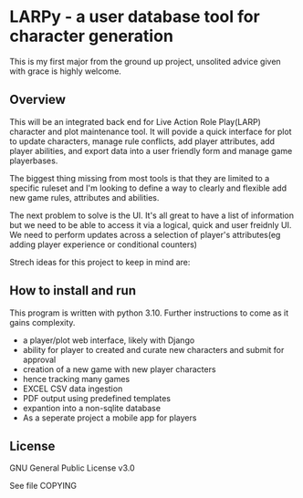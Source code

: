 <h1>LARPy - a user database tool for character generation</h1>
<p>This is my first major from the ground up project, unsolited advice given with grace is highly welcome. </p>
<h2>Overview</h2>
<p>This will be an integrated back end for Live Action Role Play(LARP) character
    and plot maintenance tool. It will povide a quick interface for plot to update characters,
    manage rule conflicts, add player attributes, add player abilities, and export data into 
    a user friendly form and manage game playerbases.</p>
<p>The biggest thing missing from most tools is that they are limited to a specific ruleset 
    and I'm looking to define a way to clearly and flexible add new game rules, attributes 
    and abilities.</p>
<p>The next problem to solve is the UI. It's all great to have a list of information but we 
    need to be able to access it via a logical, quick and user freidnly UI. We need to perform 
    updates across a selection of player's attributes(eg adding player experience or conditional 
    counters)</p>
<p>Strech ideas for this project to keep in mind are:</p>
<h2>How to install and run</h2>
<p>This program is written with python 3.10. Further instructions to come as it gains complexity.</p>
<ul>
    <li>a player/plot web interface, likely with Django</li> 
    <li>ability for player to created and curate new characters and submit for approval</li>
    <li>creation of a new game with new player characters</li>
    <li>hence tracking many games</li>
    <li>EXCEL CSV data ingestion</li>
    <li>PDF output using predefined templates</li>
    <li>expantion into a non-sqlite database</li>
    <li>As a seperate project a mobile app for players</li>
</ul>

<h2>License</h2>
<p>GNU General Public License v3.0</p>
<p>See file COPYING